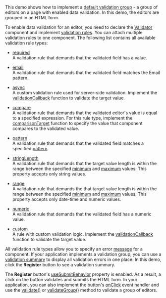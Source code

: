 This demo shows how to implement a [default validation group](/Documentation/Guide/UI_Components/Common/UI_Widgets/Data_Validation/#Validate_Several_Editor_Values/Group_the_Editors) - a group of editors on a page with enabled data validation. In this demo, the editors are grouped in an HTML form.

To enable data validation for an editor, you need to declare the [Validator](/Documentation/ApiReference/UI_Components/dxValidator/) component and implement [validation rules](/Documentation/ApiReference/UI_Components/dxValidator/Validation_Rules/). You can attach multiple validation rules to one component. The following list contains all available validation rule types:

- [required](/Documentation/ApiReference/UI_Components/dxValidator/Validation_Rules/RequiredRule/)    
A validation rule that demands that the validated field has a value.

- [email](/Documentation/ApiReference/UI_Components/dxValidator/Validation_Rules/EmailRule/)    
A validation rule that demands that the validated field matches the Email pattern.

- [async](/Documentation/ApiReference/UI_Components/dxValidator/Validation_Rules/AsyncRule/)    
A custom validation rule used for server-side validation. Implement the [validationCallback](/Documentation/ApiReference/UI_Components/dxValidator/Validation_Rules/AsyncRule/#validationCallback) function to validate the target value.

- [compare](/Documentation/ApiReference/UI_Components/dxValidator/Validation_Rules/CompareRule/)    
A validation rule that demands that the validated editor's value is equal to a specified expression. For this rule type, implement the [comparisonTarget](/Documentation/ApiReference/UI_Components/dxValidator/Validation_Rules/CompareRule/#comparisonTarget) function to specify the value that component compares to the validated value.

- [pattern](/Documentation/ApiReference/UI_Components/dxValidator/Validation_Rules/PatternRule/)    
A validation rule that demands that the validated field matches a specified [pattern](/Documentation/ApiReference/UI_Components/dxValidator/Validation_Rules/PatternRule/#pattern). 

- [stringLength](/Documentation/ApiReference/UI_Components/dxValidator/Validation_Rules/StringLengthRule/)   
A validation rule that demands that the target value length is within the range between the specified [minimum](/Documentation/ApiReference/UI_Components/dxValidator/Validation_Rules/StringLengthRule/#min) and [maximum](/Documentation/ApiReference/UI_Components/dxValidator/Validation_Rules/StringLengthRule/#max) values. This property accepts only string values.

- [range](/Documentation/ApiReference/UI_Components/dxValidator/Validation_Rules/RangeRule/)  
A validation rule that demands the that target value length is within the range between the specified [minimum](/Documentation/ApiReference/UI_Components/dxValidator/Validation_Rules/RangeRule/#min) and [maximum](/Documentation/ApiReference/UI_Components/dxValidator/Validation_Rules/RangeRule/#max) values. This property accepts only date-time and numeric values.  

- [numeric](/Documentation/ApiReference/UI_Components/dxValidator/Validation_Rules/NumericRule/)    
A validation rule that demands that the validated field has a numeric value.

- [custom](/Documentation/ApiReference/UI_Components/dxValidator/Validation_Rules/CustomRule/)    
A rule with custom validation logic. Implement the [validationCallback](/Documentation/ApiReference/UI_Components/dxValidator/Validation_Rules/AsyncRule/#validationCallback) function to validate the target value.

All validation rule types allow you to specify an error [message](/Documentation/ApiReference/UI_Components/dxValidator/Validation_Rules/RequiredRule/#message) for a component. If your application implements a validation group, you can use a [validation summary](/Documentation/ApiReference/UI_Components/dxValidationSummary/) to display all validation errors in one place. In this demo, click the **Register** button to see a validation summary.

The **Register** button's [useSubmitBehavior](/Documentation/ApiReference/UI_Components/dxButton/Configuration/#useSubmitBehavior) property is enabled. As a result, a click on the button validates and submits the HTML form. In your application, you can also implement the button's [onClick](/Documentation/ApiReference/UI_Components/dxButton/Configuration/#onClick) event handler and use the [validate()](/Documentation/ApiReference/UI_Components/dxValidationGroup/Methods/#validate) or [validateGroup()](/Documentation/ApiReference/Common/Utils/validationEngine/#validateGroup) method to validate a group of editors.